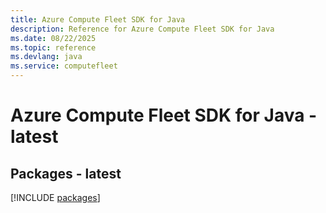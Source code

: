 ```yaml
---
title: Azure Compute Fleet SDK for Java
description: Reference for Azure Compute Fleet SDK for Java
ms.date: 08/22/2025
ms.topic: reference
ms.devlang: java
ms.service: computefleet
---
```

# Azure Compute Fleet SDK for Java - latest
## Packages - latest
[!INCLUDE [packages](compute-fleet-index.md)]